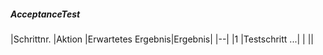 ##### AcceptanceTest  
|Schrittnr.              |Aktion         |Erwartetes Ergebnis|Ergebnis|
|--|
|1  |Testschritt ...|  | ||
